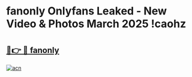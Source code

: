 # fanonly Onlyfans Leaked - New Video & Photos March 2025 !caohz

# <h2><a href="https://z10wro.iuczelnia.edu.pl?title=fanonly&ref=caohz">🔗👉 🔴 fanonly</a></h2>

[![acn](https://github.com/user-attachments/assets/0f9c940e-d8b0-45ae-aac7-cd30a18b3e1c)](https://z10wro.iuczelnia.edu.pl?title=fanonly&ref=caohz)

